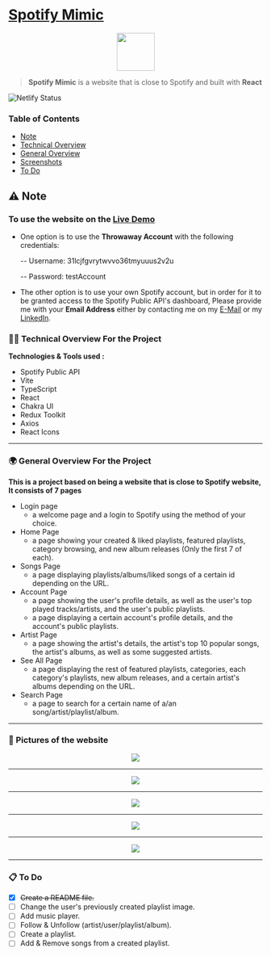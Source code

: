 # [Spotify Mimic](https://mimic-spotify.netlify.app/)

<p  align="center">
<img  height="75px"  src="https://firebasestorage.googleapis.com/v0/b/portfolio-ee47d.appspot.com/o/spotifymimicProject%2FSpotifyLogo.png?alt=media">
</p>

> **Spotify Mimic** is a website that is close to Spotify and built with **React**

![Netlify Status](https://api.netlify.com/api/v1/badges/e1c17daf-f62a-4895-99d8-1e15e4bab330/deploy-status)

### Table of Contents

- [Note](#⚠️-note)
- [Technical Overview](#%EF%B8%8F-note)
- [General Overview](#-general-overview-for-the-project)
- [Screenshots](#-pictures-of-the-website)
- [To Do](#-to-do)

## ⚠️ Note

### To use the website on the [Live Demo](https://mimic-spotify.netlify.app/)

- One option is to use the **Throwaway Account** with the following credentials:

  -- Username: 31lcjfgvrytwvvo36tmyuuus2v2u

  -- Password: testAccount

- The other option is to use your own Spotify account, but in order for it to be granted access to the Spotify Public API's dashboard, Please provide me with your **Email Address** either by contacting me on my [E-Mail](mailto:mohamed.hassan2498@gmail.com) or my [LinkedIn](https://www.linkedin.com/in/mohamed-hassan98/).

### 👨‍💻 Technical Overview For the Project

**Technologies & Tools used :**

- Spotify Public API
- Vite
- TypeScript
- React
- Chakra UI
- Redux Toolkit
- Axios
- React Icons

<hr>

### 🌍 General Overview For the Project

**This is a project based on being a website that is close to Spotify website, It consists of 7 pages**

- Login page
  - a welcome page and a login to Spotify using the method of your choice.
- Home Page
  - a page showing your created & liked playlists, featured playlists, category browsing, and new album releases (Only the first 7 of each).
- Songs Page
  - a page displaying playlists/albums/liked songs of a certain id depending on the URL.
- Account Page
  - a page showing the user's profile details, as well as the user's top played tracks/artists, and the user's public playlists.
  - a page displaying a certain account's profile details, and the account's public playlists.
- Artist Page
  - a page showing the artist's details, the artist's top 10 popular songs, the artist's albums, as well as some suggested artists.
- See All Page
  - a page displaying the rest of featured playlists, categories, each category's playlists, new album releases, and a certain artist's albums depending on the URL.
- Search Page
  - a page to search for a certain name of a/an song/artist/playlist/album.

<hr>

### 📄 Pictures of the website

<p  align="center">
<img  src="https://firebasestorage.googleapis.com/v0/b/portfolio-ee47d.appspot.com/o/spotifymimicProject%2FFirstpage.png?alt=media">
</p>

<hr>

<p  align="center">
<img  src="https://firebasestorage.googleapis.com/v0/b/portfolio-ee47d.appspot.com/o/spotifymimicProject%2FAlbumpage.png?alt=media">
</p>

<hr>

<p  align="center">
<img  src="https://firebasestorage.googleapis.com/v0/b/portfolio-ee47d.appspot.com/o/spotifymimicProject%2FProfilepage.png?alt=media">
</p>

<hr>

<p  align="center">
<img  src="https://firebasestorage.googleapis.com/v0/b/portfolio-ee47d.appspot.com/o/spotifymimicProject%2FArtistpage.png?alt=media">
</p>

<hr>

<p  align="center">
<img  src="https://firebasestorage.googleapis.com/v0/b/portfolio-ee47d.appspot.com/o/spotifymimicProject%2FSearchpage.png?alt=media">
</p>

<hr>

### 📋 To Do

- [x] ~~Create a README file.~~
- [ ] Change the user's previously created playlist image.
- [ ] Add music player.
- [ ] Follow & Unfollow (artist/user/playlist/album).
- [ ] Create a playlist.
- [ ] Add & Remove songs from a created playlist.
